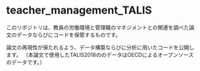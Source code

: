 # teacher_management_TALIS

このリポジトリは、教員の労働環境と管理職のマネジメントとの関連を調べた論文のデータならびにコードを保管するものです。

論文の再現性が保たれるよう、データ構築ならびに分析に用いたコードを公開します。
（本論文で使用したTALIS2018ののデータはOECDによるオープンソースのデータです。）